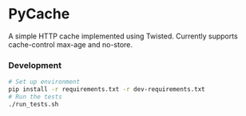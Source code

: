 # PyCache

A simple HTTP cache implemented using Twisted. Currently supports cache-control max-age and no-store. 

### Development

```sh
# Set up environment
pip install -r requirements.txt -r dev-requirements.txt
# Run the tests
./run_tests.sh
```
